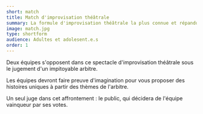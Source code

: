 ```yaml
---
short: match
title: Match d'improvisation théâtrale
summary: La formule d'improvisation théâtrale la plus connue et répandue
image: match.jpg
type: shortform
audience: Adultes et adolesent.e.s
order: 1
---
```


Deux équipes s'opposent dans ce spectacle d'improvisation théâtrale sous le jugement d'un impitoyable arbitre.

Les équipes devront faire preuve d'imagination pour vous proposer des histoires uniques à partir des thèmes de l'arbitre.

Un seul juge dans cet affrontement : le public, qui décidera de l'équipe vainqueur par ses votes.
